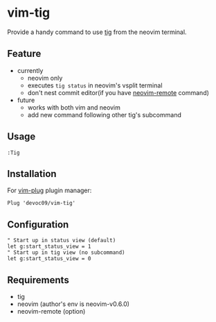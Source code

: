 vim-tig
=======

Provide a handy command to use [tig](https://github.com/jonas/tig) from the neovim terminal.

Feature
-------

-	currently
	-	neovim only
	-	executes `tig status` in neovim's vsplit terminal
	-	don't nest commit editor(if you have [neovim-remote](https://github.com/mhinz/neovim-remote) command)
-	future
	-	works with both vim and neovim
	-	add new command following other tig's subcommand

Usage
-----

```
:Tig
```

Installation
------------

For [vim-plug](https://github.com/junegunn/vim-plug) plugin manager:

```
Plug 'devoc09/vim-tig'
```

Configuration
-------------

```
" Start up in status view (default)
let g:start_status_view = 1
" Start up in tig view (no subcommand)
let g:start_status_view = 0
```

Requirements
------------

-	tig
-	neovim (author's env is neovim-v0.6.0)
-	neovim-remote (option)
